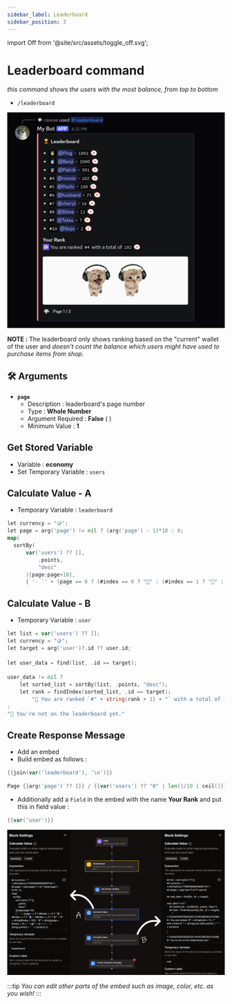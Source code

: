 ```yaml
---
sidebar_label: Leaderboard
sidebar_position: 3
---
```


import Off from '@site/src/assets/toggle_off.svg';

# Leaderboard command

*this command shows the users with the most balance, from top to bottom*  
- `/leaderboard`

![leaderboard example](../../static/flows/eco/leaderboard.png)

**NOTE :** The leaderboard only shows ranking based on the "current" wallet of the user and *doesn't count the balance which users might have used to purchase items from shop*.

## 🛠️ Arguments
- **`page`**
    - Description : leaderboard's page number
    - Type : **Whole Number**
    - Argument Required : **False** ( <Off className="inline-svg"/> )
    - Minimum Value : **1**

## Get Stored Variable
- Variable : **economy**
- Set Temporary Variable : `users`

## Calculate Value - A
- Temporary Variable : `leaderboard`
```go title="Expression, Temporary Variable = leaderboard"
let currency = "🪙";
let page = arg('page') != nil ? (arg('page') - 1)*10 : 0;
map(
  sortBy(
      var('users') ?? [],
          .points,
          "desc"
      )[page:page+10],
      { '- `' + (page == 0 ? (#index == 0 ? "🥇" : (#index == 1 ? "🥈" : (#index == 2 ? "🥉" : "#" + string(#index + 1)))) : "#" + string(page + #index + 1)) + "` <@" + .id + '> - `' + string(.points) + '` ' + currency })
```

## Calculate Value - B
- Temporary Variable : `user`
```go title="Expression, Temporary Variable = user"
let list = var('users') ?? [];
let currency = "🪙";
let target = arg('user')?.id ?? user.id;

let user_data = find(list, .id == target);

user_data != nil ?
    let sorted_list = sortBy(list, .points, "desc");
    let rank = findIndex(sorted_list, .id == target);
        "💬 You are ranked `#" + string(rank + 1) + "` with a total of `" + string(user_data.points) + "` " + currency
:
"💬 You're not on the leaderboard yet."
```

## Create Response Message
- Add an embed
- Build embed as follows :

```go title="Embed Description"
{{join(var('leaderboard'), '\n')}}
```
```go title="Embed Footer"
Page {{arg('page') ?? 1}} / {{var('users') ?? "0" | len()/10 | ceil()}}
```
- Additionally add a `Field` in the embed with the name **Your Rank** and put this in field value :
```go title="Field Value"
{{var('user')}}
```
![leaderboard flow](../../static/flows/eco/lb_flow.png)

:::tip
*You can edit other parts of the embed such as image, color, etc. as you wish!*
:::